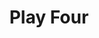 ---
title: Play Four
description: This is a main page.
permalink: /play4

layout: post
sidenav: plays
---